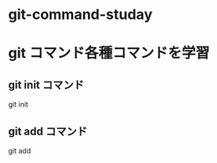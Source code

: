 # git-command-studay

# git コマンド各種コマンドを学習

## git init コマンド
git init

## git add コマンド
git add <file name>




